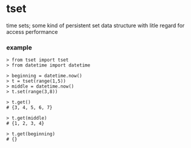 # tset

time sets; some kind of persistent set data structure
with litle regard for access performance

### example

```
> from tset import tset
> from datetime import datetime

> beginning = datetime.now()
> t = tset(range(1,5))
> middle = datetime.now()
> t.set(range(3,8))

> t.get()
# {3, 4, 5, 6, 7}

> t.get(middle)
# {1, 2, 3, 4}

> t.get(beginning)
# {}
```
